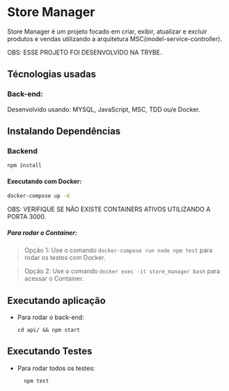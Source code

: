 # Store Manager
Store Manager é um projeto focado em criar, exibir, atualizar e excluir produtos e vendas utilizando a arquitetura MSC(model-service-controller).

OBS: ESSE PROJETO FOI DESENVOLVIDO NA TRYBE.

## Técnologias usadas

### Back-end:
Desenvolvido usando: MYSQL, JavaScript, MSC, TDD ou/e Docker.

## Instalando Dependências

### Backend
```bash
npm install
``` 

#### Executando com Docker:

```bash
docker-compose up -d
```

OBS: VERIFIQUE SE NÃO EXISTE CONTAINERS ATIVOS UTILIZANDO A PORTA 3000.

##### Para rodar o Container:
> Opção 1: Use o comando `docker-compose run node npm test` para rodar os testes com Docker.

> Opção 2: Use o comando `docker exec -it store_manager bash` para acessar o Container.

## Executando aplicação

* Para rodar o back-end:

  ```
  cd api/ && npm start
  ```

## Executando Testes

* Para rodar todos os testes:

  ```
    npm test
  ```